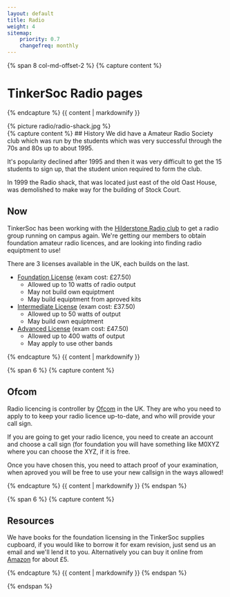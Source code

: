 ```yaml
---
layout: default
title: Radio
weight: 4
sitemap:
    priority: 0.7
    changefreq: monthly
---
```

{% span 8 col-md-offset-2 %}
{% capture content %}
# TinkerSoc Radio pages
{% endcapture %}
{{ content | markdownify }}
<div class="centeredImage">
{% picture radio/radio-shack.jpg %}
</div>
{% capture content %}
## History
We did have a Amateur Radio Society club which was run
by the students which was very successful through the 70s and 80s up
to about 1995.
 
It's popularity declined after 1995 and then it was very difficult to
get the 15 students to sign up, that the student union required to
form the club.

In 1999 the Radio shack, that was located just east of the old Oast
House, was demolished to make way for the building of Stock Court.

## Now
TinkerSoc has been working with the 
[Hilderstone Radio club](http://www.g0hrs.org/pages/go.php) to get a
radio group running on campus again. We're getting our members to
obtain foundation amateur radio licences, and are looking into finding
radio equiptment to use!

There are 3 licenses available in the UK, each builds on the last.

- [Foundation License](http://rsgb.org/main/clubs-training/fees/) (exam cost: £27.50)
    - Allowed up to 10 watts of radio output
    - May not build own equiptment
    - May build equiptment from aproved kits
- [Intermediate License](http://rsgb.org/main/clubs-training/fees/) (exam cost: £37.50)
    - Allowed up to 50 watts of output 
    - May build own equiptment
- [Advanced License](http://rsgb.org/main/clubs-training/fees/) (exam cost: £47.50)
    - Allowed up to 400 watts of output
    - May apply to use other bands

{% endcapture %}
{{ content | markdownify }}

{% span 6 %}
{% capture content %}
## Ofcom

Radio licencing is controller by [Ofcom](http://licensing.ofcom.org.uk/radiocommunication-licences/amateur-radio/)
 in the UK. They are who you need to apply to to keep your radio 
licence up-to-date, and who will provide your call sign.

If you are going to get your radio licence, you need to create an
account and choose a call sign (for foundation you will have something
like M0XYZ where you can choose the XYZ, if it is free.

Once you have chosen this, you need to attach proof of your
examination, when aproved you will be free to use your new callsign in
the ways allowed!

{% endcapture %}
{{ content | markdownify }}
{% endspan %}

{% span 6 %}
{% capture content %}
## Resources

We have books for the foundation licensing in the TinkerSoc supplies
cupboard, if you would like to borrow it for exam revision, just send
us an email and we'll lend it to you. Alternatively you can buy it
online from [Amazon](http://www.amazon.co.uk/Foundation-Licence-Now-Alan-Betts/dp/1872309801/ref=sr_1_1?ie=UTF8&qid=1387624478&sr=8-1&keywords=foundation+radio+license) for about £5.

{% endcapture %}
{{ content | markdownify }}
{% endspan %}

{% endspan %}